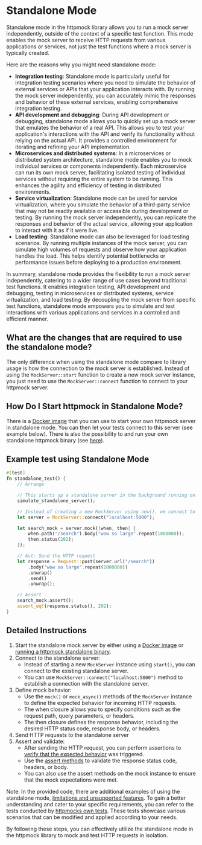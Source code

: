 # Standalone Mode
Standalone mode in the httpmock library allows you to run a mock server independently, outside of the context of a specific test function. This mode enables the mock server to receive HTTP requests from various applications or services, not just the test functions where a mock server is typically created.

Here are the reasons why you might need standalone mode:

* **Integration testing**: Standalone mode is particularly useful for integration testing scenarios where you need to simulate the behavior of external services or APIs that your application interacts with. By running the mock server independently, you can accurately mimic the responses and behavior of these external services, enabling comprehensive integration testing.
* **API development and debugging**: During API development or debugging, standalone mode allows you to quickly set up a mock server that emulates the behavior of a real API. This allows you to test your application's interactions with the API and verify its functionality without relying on the actual API. It provides a controlled environment for iterating and refining your API implementation.
* **Microservices and distributed systems**: In a microservices or distributed system architecture, standalone mode enables you to mock individual services or components independently. Each microservice can run its own mock server, facilitating isolated testing of individual services without requiring the entire system to be running. This enhances the agility and efficiency of testing in distributed environments.
* **Service virtualization**: Standalone mode can be used for service virtualization, where you simulate the behavior of a third-party service that may not be readily available or accessible during development or testing. By running the mock server independently, you can replicate the responses and behavior of the actual service, allowing your application to interact with it as if it were live.
* **Load testing**: Standalone mode can also be leveraged for load testing scenarios. By running multiple instances of the mock server, you can simulate high volumes of requests and observe how your application handles the load. This helps identify potential bottlenecks or performance issues before deploying to a production environment.

In summary, standalone mode provides the flexibility to run a mock server independently, catering to a wider range of use cases beyond traditional test functions. It enables integration testing, API development and debugging, testing in microservices or distributed systems, service virtualization, and load testing. By decoupling the mock server from specific test functions, standalone mode empowers you to simulate and test interactions with various applications and services in a controlled and efficient manner.

## What are the changes that are required to use the standalone mode?
The only difference when using the standalone mode compare to library usage is how the connection to the mock server is
established. Instead of using the `MockServer::start` function to create a new mock server instance, you just need to 
use the `MockServer::connect` function to connect to your httpmock server.


## How Do I Start httpmock in Standalone Mode?

There is a [Docker image](start_standalone_server.md) that you can use to start your own httpmock server in standalone mode. 
You can then let your tests connect to this server (see example below). There is also the possibility to and run your own standalone httpmock 
binary (see [here](start_standalone_server.md)).

## Example test using Standalone Mode
```rust
#[test]
fn standalone_test() {
    // Arrange

    // This starts up a standalone server in the background running on port 5000
    simulate_standalone_server();

    // Instead of creating a new MockServer using new(), we connect to an existing remote instance.
    let server = MockServer::connect("localhost:5000");

    let search_mock = server.mock(|when, then| {
        when.path("/search").body("wow so large".repeat(1000000));
        then.status(202);
    });

    // Act: Send the HTTP request
    let response = Request::post(server.url("/search"))
        .body("wow so large".repeat(1000000))
        .unwrap()
        .send()
        .unwrap();

    // Assert
    search_mock.assert();
    assert_eq!(response.status(), 202);
}

```

## Detailed Instructions
1. Start the standalone mock server by either using a [Docker image](start_standalone_server.md) or [running a httpmock standalone binary](start_standalone_server.md).
2. Connect to the standalone server:
    * Instead of starting a new `MockServer` instance using `start()`, you can connect to the existing standalone server. 
    * You can use `MockServer::connect("localhost:5000")` method to establish a connection with the standalone server.
3. Define mock behavior:
    * Use the `mock()` or `mock_async()` methods of the `MockServer` instance to define the expected behavior for incoming HTTP requests.
    * The when closure allows you to specify conditions such as the request path, query parameters, or headers.
    * The then closure defines the response behavior, including the desired HTTP status code, response body, or headers.
4. Send HTTP requests to the standalone server
5. Assert and validate:
    * After sending the HTTP request, you can perform assertions to [verify that the expected behavior](../getting_started.md) was triggered.
    * Use the [assert methods](../getting_started.md) to validate the response status code, headers, or body.
    * You can also use the assert methods on the mock instance to ensure that the mock expectations were met.

Note: In the provided code, there are additional examples of using the standalone mode, 
[limitations and unsupported features](standalone_limitations.md). To gain a better understanding and cater to
your specific requirements, you can refer to the tests conducted by 
[httpmocks own tests](https://github.com/alexliesenfeld/httpmock/tree/master/tests). These tests showcase various 
scenarios that can be modified and applied according to your needs.

By following these steps, you can effectively utilize the standalone mode in the httpmock library to mock and test
HTTP requests in isolation.